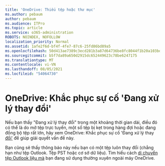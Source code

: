```yaml
---
title: 'OneDrive: Thiếu tệp hoặc thư mục'
ms.author: pebaum
author: pebaum
ms.audience: ITPro
ms.topic: article
ms.service: o365-administration
ROBOTS: NOINDEX, NOFOLLOW
localization_priority: Normal
ms.assetid: 1afe2f6d-bf4f-4fe7-87c6-25fd86bd89a5
ms.openlocfilehash: 50d413ae7389c3ecd281b3a87d64736be8fc8044f1b20a103bd3f45c97473502
ms.sourcegitcommit: b5f7da89a650d2915dc652449623c78be6247175
ms.translationtype: MT
ms.contentlocale: vi-VN
ms.lasthandoff: 08/05/2021
ms.locfileid: "54064730"
---
```

# <a name="onedrive-troubleshoot-processing-changes"></a>OneDrive: Khắc phục sự cố 'Đang xử lý thay đổi'

Nếu bạn thấy "Đang xử lý thay đổi" trong một khoảng thời gian dài, điều đó có thể là do mở tệp trực tuyến, một số tệp bị kẹt trong hàng đợi hoặc đang đồng bộ tệp rất lớn, hãy xem OneDrive: Khắc phục sự cố 'Đang xử lý thay [đổi'](https://support.office.com/article/onedrive-is-stuck-on-processing-changes-b386b813-9b66-4e47-8c4c-2b45533edccd) để giúp giải quyết vấn đề này.

Bạn cũng sẽ thấy thông báo này nếu bạn có một tệp luôn thay đổi (chẳng hạn như tệp Outlook. Tệp PST hoặc cơ sở dữ liệu). Tìm hiểu cách [di chuyển tệp Outlook liệu mà](https://support.office.com/article/how-to-remove-an-outlook-pst-data-file-from-onedrive-b6b9e522-59bd-40f7-949f-168d0aa9b38e) bạn đang sử dụng thường xuyên ngoài máy OneDrive.
